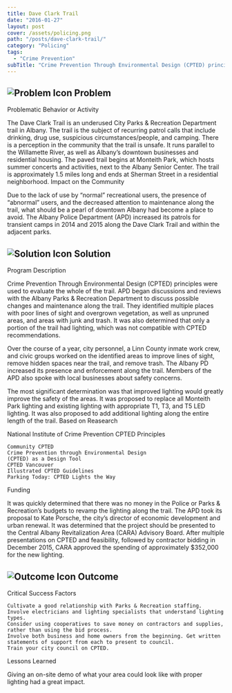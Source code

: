 ```yaml
---
title: Dave Clark Trail
date: "2016-01-27"
layout: post
cover: /assets/policing.png
path: "/posts/dave-clark-trail/"
category: "Policing"
tags:
  - "Crime Prevention"
subTitle: "Crime Prevention Through Environmental Design (CPTED) principles were used to evaluate the whole of the trail."
---
```

## ![Problem Icon](https://github.com/google/material-design-icons/raw/master/alert/1x_web/ic_error_outline_black_48dp.png "Problem") Problem

Problematic Behavior or Activity

The Dave Clark Trail is an underused City Parks & Recreation Department trail in Albany. The trail is the subject of recurring patrol calls that include drinking, drug use, suspicious circumstances/people, and camping. There is a perception in the community that the trail is unsafe. It runs parallel to the Willamette River, as well as Albany’s downtown businesses and residential housing. The paved trail begins at Monteith Park, which hosts summer concerts and activities, next to the Albany Senior Center. The trail is approximately 1.5 miles long and ends at Sherman Street in a residential neighborhood.
Impact on the Community

Due to the lack of use by “normal” recreational users, the presence of “abnormal” users, and the decreased attention to maintenance along the trail, what should be a pearl of downtown Albany had become a place to avoid. The Albany Police Department (APD) increased its patrols for transient camps in 2014 and 2015 along the Dave Clark Trail and within the adjacent parks.

## ![Solution Icon](https://github.com/google/material-design-icons/raw/master/action/1x_web/ic_lightbulb_outline_black_48dp.png "Solution") Solution

Program Description

Crime Prevention Through Environmental Design (CPTED) principles were used to evaluate the whole of the trail. APD began discussions and reviews with the Albany Parks & Recreation Department to discuss possible changes and maintenance along the trail. They identified multiple places with poor lines of sight and overgrown vegetation, as well as unpruned areas, and areas with junk and trash. It was also determined that only a portion of the trail had lighting, which was not compatible with CPTED recommendations.

Over the course of a year, city personnel, a Linn County inmate work crew, and civic groups worked on the identified areas to improve lines of sight, remove hidden spaces near the trail, and remove trash. The Albany PD increased its presence and enforcement along the trail. Members of the APD also spoke with local businesses about safety concerns.

The most significant determination was that improved lighting would greatly improve the safety of the areas. It was proposed to replace all Monteith Park lighting and existing lighting with appropriate T1, T3, and T5 LED lighting. It was also proposed to add additional lighting along the entire length of the trail.
Based on Reasearch

National Institute of Crime Prevention CPTED Principles

    Community CPTED
    Crime Prevention through Environmental Design
    (CPTED) as a Design Tool
    CPTED Vancouver
    Illustrated CPTED Guidelines
    Parking Today: CPTED Lights the Way

Funding

It was quickly determined that there was no money in the Police or Parks & Recreation’s budgets to revamp the lighting along the trail. The APD took its proposal to Kate Porsche, the city’s director of economic development and urban renewal. It was determined that the project should be presented to the Central Albany Revitalization Area (CARA) Advisory Board. After multiple presentations on CPTED and feasibility, followed by contractor bidding in December 2015, CARA approved the spending of approximately $352,000 for the new lighting.

## ![Outcome Icon](https://github.com/google/material-design-icons/raw/master/action/1x_web/ic_view_list_black_48dp.png "Outcome") Outcome

Critical Success Factors

    Cultivate a good relationship with Parks & Recreation staffing.
    Involve electricians and lighting specialists that understand lighting types.
    Consider using cooperatives to save money on contractors and supplies, rather than using the bid process.
    Involve both business and home owners from the beginning. Get written statements of support from each to present to council.
    Train your city council on CPTED.

Lessons Learned

Giving an on-site demo of what your area could look like with proper lighting had a great impact.